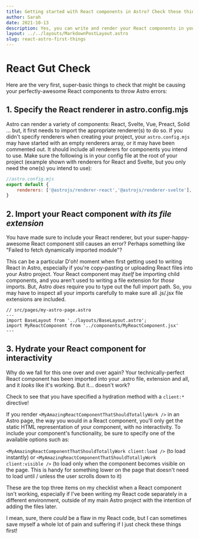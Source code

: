 ```yaml
---
title: Getting started with React components in Astro? Check these things!
author: Sarah
date: 2021-10-13
description: Yes, you can write and render your React components in your Astro page. But remember, Astro *isn't* React, and you might be getting error messages when you *totally know* your React component should work. It's not complicated to establish the Astro-React relationship, but you might not be used to doing these things. . . 
layout: ../../layouts/MarkdownPostLayout.astro
slug: react-astro-first-things
---
```

# React Gut Check
Here are the very first, super-basic things to check that might be causing your perfectly-awesome React components to throw Astro errors:
## 1. Specify the React renderer in astro.config.mjs
Astro can render a variety of components: React, Svelte, Vue, Preact, Solid ... but, it first needs to import the appropriate renderer(s) to do so. If you didn't specify renderers when creating your project, your `astro.config.mjs` may have started with an empty renderers array, or it may have been commented out. It should include all renderers for components you intend to use. Make sure the following is in your config file at the root of your project (example shown with renderers for React and Svelte, but you only need the one(s) you intend to use):
```js
//astro.config.mjs
export default {
    renderers: ['@astrojs/renderer-react','@astrojs/renderer-svelte'],
}
```
## 2. Import your React component *with its file extension*
You have made sure to include your React renderer, but your super-happy-awesome React component still causes an error? Perhaps something like "Failed to fetch dynamically imported module"?

This can be a particular D'oh! moment when first getting used to writing React in Astro, especially if you're copy-pasting or uploading React files into your Astro project. Your React component may *itself* be importing child components, and you aren't used to writing a file extension for *those* imports. But, Astro *does* require you to type out the full import path. So, you may have to inspect all your imports carefully to make sure all .js/.jsx file extensions are included.

```astro
// src/pages/my-astro-page.astro
---
import BaseLayout from '../layouts/BaseLayout.astro';
import MyReactComponent from '../components/MyReactComponent.jsx'
---
```
## 3. Hydrate your React component for interactivity
Why do we fall for this one over and over again? Your technically-perfect React component has been imported into your .astro file, extension and all, and it *looks* like it's working. But it... doesn't work? 

Check to see that you have specified a hydration method with a `client:*` directive!

If you render `<MyAmazingReactComponentThatShouldTotallyWork />` in an Astro page, the way you would in a React component, you'll only get the static HTML representation of your component, with no interactivity. To include your component's functionality, be sure to specify one of the available options such as:

`<MyAmazingReactComponentThatShouldTotallyWork client:load />` (to load instantly)
or
`<MyAmazingReactComponentThatShouldTotallyWork client:visible />` (to load only when the component becomes visible on the page. This is handy for something lower on the page that doesn't need to load until / unless the user scrolls down to it)

These are the top three items on my checklist when a React component isn't working, especially if I've been writing my React code separately in a different environment, outside of my main Astro project with the intention of adding the files later. 

I mean, sure, there *could* be a flaw in my React code, but I can sometimes save myself a whole lot of pain and suffering if I just check these things first!
